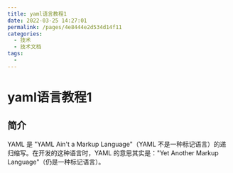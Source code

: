 ```yaml
---
title: yaml语言教程1
date: 2022-03-25 14:27:01
permalink: /pages/4e8444e2d534d14f11
categories: 
  - 技术
  - 技术文档
tags: 
  -
---
```

# yaml语言教程1

## 简介

YAML 是 "YAML Ain't a Markup Language"（YAML 不是一种标记语言）的递归缩写。在开发的这种语言时，YAML 的意思其实是："Yet Another Markup Language"（仍是一种标记语言）。
